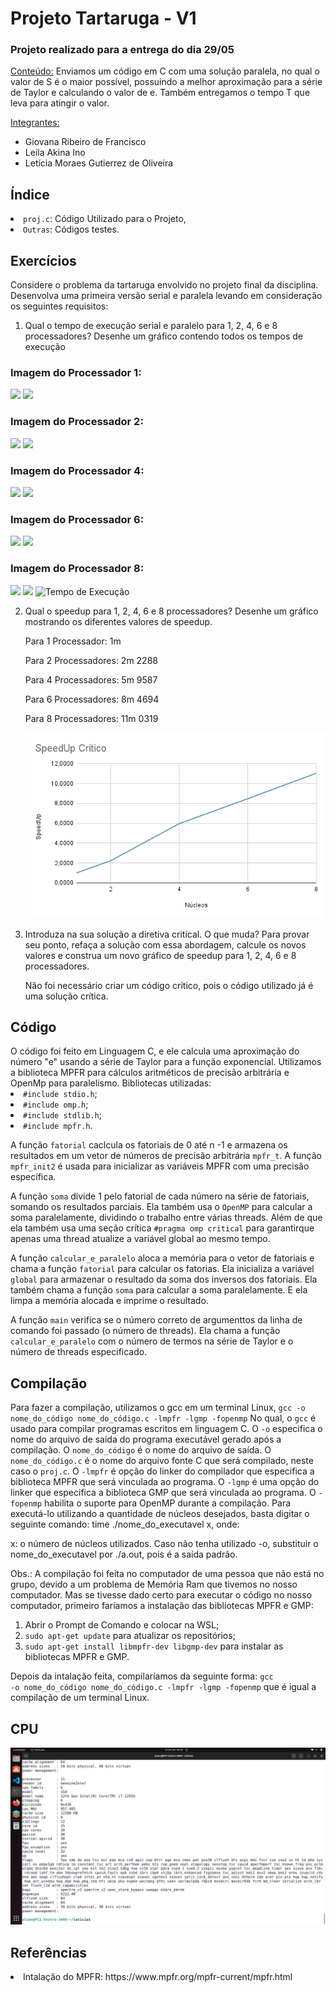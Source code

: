 <h1>Projeto Tartaruga - V1</h1>

<h3>Projeto realizado para a entrega do dia 29/05</h3>

<ins>Conteúdo:</ins> Enviamos um código em C com uma solução paralela, no qual o valor de S é o maior possível, possuindo a melhor aproximação para a série de Taylor e calculando o valor de e. Também entregamos o tempo T que leva para atingir o valor. 

<ins>Integrantes:</ins>
- Giovana Ribeiro de Francisco
- Leila Akina Ino
- Letícia Moraes Gutierrez de Oliveira

<h2>Índice</h2>
<li><code>proj.c</code>: Código Utilizado para o Projeto,</li>
<li><code>Outras</code>: Códigos testes.</li>

<h2>Exercícios</h2>
Considere o problema da tartaruga envolvido no projeto final da disciplina. Desenvolva uma primeira versão serial e paralela levando em consideração os seguintes requisitos:

1. Qual o tempo de execução serial e paralelo para 1, 2, 4, 6 e 8 processadores? Desenhe um gráfico contendo todos os tempos de execução
<h3>Imagem do Processador 1:</h3>
<img src="https://github.com/giovanaribeirodefrancisco/Computa-o-Paralela/assets/161640729/b4d7804d-e6ba-4730-aaf6-3de7080fe431">

<img src="https://github.com/giovanaribeirodefrancisco/Computa-o-Paralela/assets/161640729/e8beb2aa-8f5e-49e1-9b97-eeac2e9f7df4">

<h3>Imagem do Processador 2:</h3>
<img src="https://github.com/giovanaribeirodefrancisco/Computa-o-Paralela/assets/161640729/90b80364-3dc1-40b4-84a5-985f0528ed18">

<img src="https://github.com/giovanaribeirodefrancisco/Computa-o-Paralela/assets/161640729/25a09097-d4e4-4465-bb68-c28a4772db6c">

<h3>Imagem do Processador 4:</h3>
<img src="https://github.com/giovanaribeirodefrancisco/Computa-o-Paralela/assets/161640729/baa01803-66a7-4f03-a918-a42113c7c624">

<img src="https://github.com/giovanaribeirodefrancisco/Computa-o-Paralela/assets/161640729/bb589935-8d82-4e6b-9ca5-6a7d2965b9d5">

<h3>Imagem do Processador 6:</h3>
<img src="https://github.com/giovanaribeirodefrancisco/Computa-o-Paralela/assets/161640729/8b4ac87e-24a8-4653-8aa4-33cda08cfd7c">

<img src="https://github.com/giovanaribeirodefrancisco/Computa-o-Paralela/assets/161640729/4f7d8890-7620-48fd-82d3-d075fe64bfd7">

<h3>Imagem do Processador 8:</h3>
<img src="https://github.com/giovanaribeirodefrancisco/Computa-o-Paralela/assets/161640729/58805179-3b10-49e7-9a68-08045db41c9a">

<img src="https://github.com/giovanaribeirodefrancisco/Computa-o-Paralela/assets/161640729/d86bc254-884a-4ee3-bcb7-3aa118b9adf0">


<img src = "https://github.com/giovanaribeirodefrancisco/Computa-o-Paralela/blob/main/src/N%C3%BAcleo%20x%20Tempo%20(Min)%20-%20Critico.png" alt = "Tempo de Execução">


2. Qual o speedup para 1, 2, 4, 6 e 8 processadores? Desenhe um gráfico mostrando os diferentes valores de speedup.

   Para 1 Processador: 1m

   Para 2 Processadores: 2m 2288

   Para 4 Processadores: 5m 9587
   
   Para 6 Processadores: 8m 4694
   
   Para 8 Processadores: 11m 0319

   <img src = "https://github.com/giovanaribeirodefrancisco/Computa-o-Paralela/blob/main/src/SpeedUp%20Critico.png" alt = "SpeedUp">

4. Introduza na sua solução a diretiva critical. O que muda? Para provar seu ponto, refaça a solução com essa abordagem, calcule os novos valores e construa um novo gráfico de speedup para 1, 2, 4, 6 e 8 processadores.

   Não foi necessário criar um código crítico, pois o código utilizado já é uma solução crítica.

<h2>Código</h2>
O código foi feito em Linguagem C, e ele calcula uma aproximação do número "e" usando a série de Taylor para a função exponencial. Utilizamos a biblioteca MPFR para cálculos aritméticos de precisão arbitrária e OpenMp para paralelismo.
Bibliotecas utilizadas:
<li><code>#include stdio.h</code>;</li>
<li><code>#include omp.h</code>;</li>
<li><code>#include stdlib.h</code>;</li>
<li><code>#include mpfr.h</code>.</li>

A função <code>fatorial</code> caclcula os fatoriais de 0 até n -1 e armazena os resultados em um vetor de números de precisão arbitrária <code>mpfr_t</code>. A função <code>mpfr_init2</code> é usada para inicializar as variáveis MPFR com uma precisão específica. 

A função <code>soma</code> divide 1 pelo fatorial de cada número na série de fatoriais, somando os resultados parciais. Ela também usa o <code>OpenMP</code> para calcular a soma paralelamente, dividindo o trabalho entre várias threads. Além de que ela também usa uma seção crítica <code>#pragma omp critical</code> para garantirque apenas uma thread atualize a variável global ao mesmo tempo.

A função <code>calcular_e_paralelo</code> aloca a memória para o vetor de fatoriais e chama a função <code>fatorial</code> para calcular os fatorias. Ela inicializa a variável <code>global</code> para armazenar o resultado da soma dos inversos dos fatoriais. Ela também chama a função <code>soma</code> para calcular a soma paralelamente. E ela limpa a memória alocada e imprime o resultado.

A função <code>main</code> verifica se o número correto de argumenttos da linha de comando foi passado (o número de threads). Ela chama a função <code>calcular_e_paralelo</code> com o número de termos na série de Taylor e o número de threads especificado. 

<h2>Compilação</h2>
Para fazer a compilação, utilizamos o gcc em um terminal Linux, <code>gcc -o nome_do_código nome_do_código.c -lmpfr -lgmp -fopenmp</code>
No qual, o <code>gcc</code> é usado para compilar programas escritos em linguagem C. O <code>-o</code> especifica o nome do arquivo de saída do programa executável gerado após a compilação. O <code>nome_do_código</code> é o nome do arquivo de saída. O <code>nome_do_código.c</code> é o nome do arquivo fonte C que será compilado, neste caso o <code>proj.c</code>. O <code>-lmpfr</code> é opção do linker do compilador que especifica a biblioteca MPFR que será vinculada ao programa. O <code>-lgmp</code> é uma opção do linker que especifica a biblioteca GMP que será vinculada ao programa. O <code>-fopenmp</code> habilita o suporte para OpenMP durante a compilação. 
Para executá-lo utilizando a quantidade de núcleos desejados, basta digitar o seguinte comando: time ./nome_do_executavel x, onde:

x: o número de núcleos utilizados.
Caso não tenha utilizado -o, substituir o nome_do_executavel por ./a.out, pois é a saída padrão.

Obs.: A compilação foi feita no computador de uma pessoa que não está no grupo, devido a um problema de Memória Ram que tivemos no nosso computador. Mas se tivesse dado certo para executar o código no nosso computador, primeiro faríamos a instalação das bibliotecas MPFR e GMP: 
1) Abrir o Prompt de Comando e colocar na WSL;
2) <code>sudo apt-get update</code> para atualizar os repositórios;
3) <code>sudo apt-get install libmpfr-dev libgmp-dev</code> para instalar as bibliotecas MPFR e GMP.

Depois da intalação feita, compilaríamos da seguinte forma: <code>gcc -o nome_do_código nome_do_código.c -lmpfr -lgmp -fopenmp</code> que é igual a compilação de um terminal Linux. 


<h2>CPU</h2>
<img src = "https://github.com/giovanaribeirodefrancisco/Computa-o-Paralela/blob/main/src/Captura%20de%20tela%20de%202024-05-22%2005-40-02.png" alt = "Informacao Cpu Mackenzie">

<h2>Referências</h2>
<li>Intalação do MPFR: https://www.mpfr.org/mpfr-current/mpfr.html</li>


